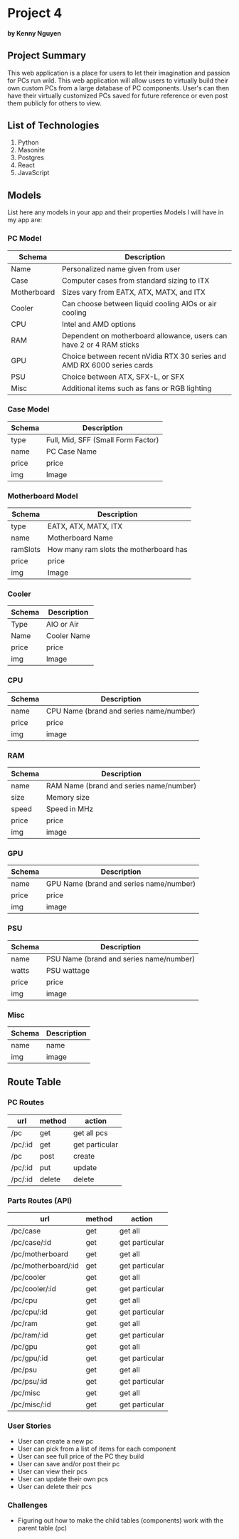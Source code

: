 # Project 4
#### by Kenny Nguyen 

## Project Summary

This web application is a place for users to let their imagination and passion for PCs run wild. This web application will allow users to virtually build their own custom PCs from a large database of PC components. User's can then have their virtually customized PCs saved for future reference or even post them publicly for others to view. 

## List of Technologies 
1. Python
2. Masonite
3. Postgres
4. React
5. JavaScript

## Models

List here any models in your app and their properties 
Models I will have in my app are:

### PC Model
| Schema | Description |
|-----|-----|
| Name | Personalized name given from user | 
| Case   | Computer cases from standard sizing to ITX |
| Motherboard | Sizes vary from EATX, ATX, MATX, and ITX |
| Cooler | Can choose between liquid cooling AIOs or air cooling |
| CPU | Intel and AMD options |
| RAM | Dependent on motherboard allowance, users can have 2 or 4 RAM sticks|
| GPU | Choice between recent nVidia RTX 30 series and AMD RX 6000 series cards |
| PSU | Choice between ATX, SFX-L, or SFX |
| Misc | Additional items such as fans or RGB lighting |


### Case Model
| Schema | Description |
| ---- | ---- |
| type | Full, Mid, SFF (Small Form Factor) |
| name | PC Case Name |
| price | price |
| img | Image |

### Motherboard Model 
| Schema | Description |
| ---- | ---- |
| type | EATX, ATX, MATX, ITX |
| name | Motherboard Name |
| ramSlots | How many ram slots the motherboard has |
| price | price |
| img | Image |

### Cooler 
| Schema | Description |
| ---- | ---- |
| Type | AIO or Air |
| Name | Cooler Name |
| price | price |
| img | Image |

### CPU
| Schema | Description |
| ---- | ---- |
| name | CPU Name (brand and series name/number) |
| price | price |
| img | image |

### RAM 
| Schema | Description |
| ---- | ---- |
| name | RAM Name (brand and series name/number) |
| size | Memory size |
| speed | Speed in MHz |
| price | price |
| img | image |

### GPU
| Schema | Description |
| ---- | ---- |
| name | GPU Name (brand and series name/number) |
| price | price |
| img | image |

### PSU 
| Schema | Description |
| ---- | ---- |
| name | PSU Name (brand and series name/number) |
| watts | PSU wattage |
| price | price |
| img | image |

### Misc
| Schema | Description |
| ---- | ---- |
| name | name |
| img | image |

## Route Table

### PC Routes
| url | method | action |
|-----|--------|--------|
| /pc | get | get all pcs |
| /pc/:id | get | get particular |
| /pc | post | create |
| /pc/:id | put | update | 
| /pc/:id | delete | delete | 

### Parts Routes (API)
| url | method | action |
|-----|--------|--------|
| /pc/case| get | get all |
| /pc/case/:id | get | get particular |
| /pc/motherboard| get | get all |
| /pc/motherboard/:id | get | get particular |
| /pc/cooler| get | get all |
| /pc/cooler/:id | get | get particular |
| /pc/cpu| get | get all |
| /pc/cpu/:id | get | get particular |
| /pc/ram| get | get all |
| /pc/ram/:id | get | get particular |
| /pc/gpu| get | get all |
| /pc/gpu/:id | get | get particular |
| /pc/psu| get | get all |
| /pc/psu/:id | get | get particular |
| /pc/misc| get | get all |
| /pc/misc/:id | get | get particular |

### User Stories

- User can create a new pc
- User can pick from a list of items for each component
- User can see full price of the PC they build 
- User can save and/or post their pc
- User can view their pcs
- User can update their own pcs
- User can delete their pcs

### Challenges
- Figuring out how to make the child tables (components) work with the parent table (pc)